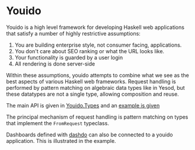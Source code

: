 Youido
=============

Youido is a high level framework for developing Haskell web applications that satisfy a number of highly restrictive assumptions:

1. You are building enterprise style, not consumer facing, applications.
2. You don't care about SEO ranking or what the URL looks like.
3. Your functionality is guarded by a user login
4. All rendering is done server-side

Within these assumptions, youido attempts to combine what we see as the best aspects of various Haskell
web frameworks. Request handling is performed by pattern matching on algebraic data types like in Yesod,
but these datatypes are not a single type, allowing composition and reuse.

The main API is given in [Youido.Types](https://github.com/diffusionkinetics/open/blob/master/youido/lib/Youido/Types.hs)
and an [example is given](https://github.com/diffusionkinetics/open/blob/master/youido/examples/Example.hs)

The principal mechanism of request handling is pattern matching on types that implement the `FromRequest` typeclass.

Dashboards defined with [dashdo](https://github.com/diffusionkinetics/open/tree/master/dashdo) can
also be connected to a youido application. This is illustrated in the example.
